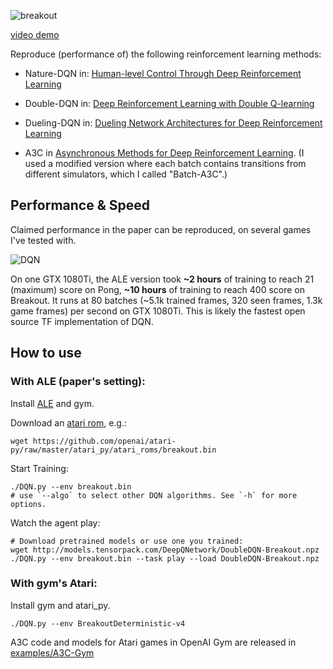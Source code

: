 ![breakout](breakout.jpg)

[video demo](https://youtu.be/o21mddZtE5Y)

Reproduce (performance of) the following reinforcement learning methods:

+ Nature-DQN in:
[Human-level Control Through Deep Reinforcement Learning](http://www.nature.com/nature/journal/v518/n7540/full/nature14236.html)

+ Double-DQN in:
[Deep Reinforcement Learning with Double Q-learning](http://arxiv.org/abs/1509.06461)

+ Dueling-DQN in: [Dueling Network Architectures for Deep Reinforcement Learning](https://arxiv.org/abs/1511.06581)

+ A3C in [Asynchronous Methods for Deep Reinforcement Learning](http://arxiv.org/abs/1602.01783). (I
used a modified version where each batch contains transitions from different simulators, which I called "Batch-A3C".)

## Performance & Speed
Claimed performance in the paper can be reproduced, on several games I've tested with.

![DQN](curve-breakout.png)

On one GTX 1080Ti, the ALE version took __~2 hours__ of training to reach 21 (maximum) score on
Pong, __~10 hours__ of training to reach 400 score on Breakout.
It runs at 80 batches (~5.1k trained frames, 320 seen frames, 1.3k game frames) per second on GTX 1080Ti.
This is likely the fastest open source TF implementation of DQN.

## How to use

### With ALE (paper's setting):
Install [ALE](https://github.com/mgbellemare/Arcade-Learning-Environment) and gym.

Download an [atari rom](https://github.com/openai/atari-py/tree/master/atari_py/atari_roms), e.g.:
```
wget https://github.com/openai/atari-py/raw/master/atari_py/atari_roms/breakout.bin
```

Start Training:
```
./DQN.py --env breakout.bin
# use `--algo` to select other DQN algorithms. See `-h` for more options.
```

Watch the agent play:
```
# Download pretrained models or use one you trained:
wget http://models.tensorpack.com/DeepQNetwork/DoubleDQN-Breakout.npz
./DQN.py --env breakout.bin --task play --load DoubleDQN-Breakout.npz
```

### With gym's Atari:

Install gym and atari_py.

```
./DQN.py --env BreakoutDeterministic-v4
```

A3C code and models for Atari games in OpenAI Gym are released in [examples/A3C-Gym](../A3C-Gym)
